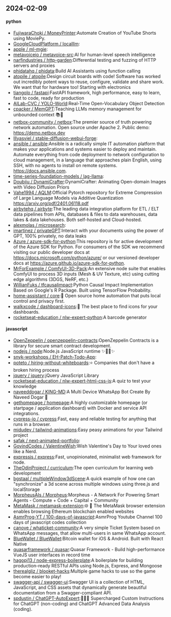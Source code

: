 ## 2024-02-09

#### python
* [FujiwaraChoki / MoneyPrinter](https://github.com/FujiwaraChoki/MoneyPrinter):Automate Creation of YouTube Shorts using MoviePy.
* [GoogleCloudPlatform / localllm](https://github.com/GoogleCloudPlatform/localllm):
* [apple / ml-mgie](https://github.com/apple/ml-mgie):
* [metavoiceio / metavoice-src](https://github.com/metavoiceio/metavoice-src):AI for human-level speech intelligence
* [narfindustries / http-garden](https://github.com/narfindustries/http-garden):Differential testing and fuzzing of HTTP servers and proxies
* [phidatahq / phidata](https://github.com/phidatahq/phidata):Build AI Assistants using function calling
* [atopile / atopile](https://github.com/atopile/atopile):Design circuit boards with code! Software has worked out incredibly potent ways to reuse, configure, validate and share work. We want that for hardware too! Starting with electronics
* [tiangolo / fastapi](https://github.com/tiangolo/fastapi):FastAPI framework, high performance, easy to learn, fast to code, ready for production
* [AILab-CVC / YOLO-World](https://github.com/AILab-CVC/YOLO-World):Real-Time Open-Vocabulary Object Detection
* [cpacker / MemGPT](https://github.com/cpacker/MemGPT):Teaching LLMs memory management for unbounded context 📚🦙
* [netbox-community / netbox](https://github.com/netbox-community/netbox):The premier source of truth powering network automation. Open source under Apache 2. Public demo: https://demo.netbox.dev
* [lllyasviel / stable-diffusion-webui-forge](https://github.com/lllyasviel/stable-diffusion-webui-forge):
* [ansible / ansible](https://github.com/ansible/ansible):Ansible is a radically simple IT automation platform that makes your applications and systems easier to deploy and maintain. Automate everything from code deployment to network configuration to cloud management, in a language that approaches plain English, using SSH, with no agents to install on remote systems. https://docs.ansible.com.
* [time-series-foundation-models / lag-llama](https://github.com/time-series-foundation-models/lag-llama):
* [Doubiiu / DynamiCrafter](https://github.com/Doubiiu/DynamiCrafter):DynamiCrafter: Animating Open-domain Images with Video Diffusion Priors
* [Vahe1994 / AQLM](https://github.com/Vahe1994/AQLM):Official Pytorch repository for Extreme Compression of Large Language Models via Additive Quantization https://arxiv.org/pdf/2401.06118.pdf
* [airbytehq / airbyte](https://github.com/airbytehq/airbyte):The leading data integration platform for ETL / ELT data pipelines from APIs, databases & files to data warehouses, data lakes & data lakehouses. Both self-hosted and Cloud-hosted.
* [alexmolas / microsearch](https://github.com/alexmolas/microsearch):
* [imartinez / privateGPT](https://github.com/imartinez/privateGPT):Interact with your documents using the power of GPT, 100% privately, no data leaks
* [Azure / azure-sdk-for-python](https://github.com/Azure/azure-sdk-for-python):This repository is for active development of the Azure SDK for Python. For consumers of the SDK we recommend visiting our public developer docs at https://docs.microsoft.com/python/azure/ or our versioned developer docs at https://azure.github.io/azure-sdk-for-python.
* [MrForExample / ComfyUI-3D-Pack](https://github.com/MrForExample/ComfyUI-3D-Pack):An extensive node suite that enables ComfyUI to process 3D inputs (Mesh & UV Texture, etc) using cutting edge algorithms (3DGS, NeRF, etc.)
* [WillianFuks / tfcausalimpact](https://github.com/WillianFuks/tfcausalimpact):Python Causal Impact Implementation Based on Google's R Package. Built using TensorFlow Probability.
* [home-assistant / core](https://github.com/home-assistant/core):🏡 Open source home automation that puts local control and privacy first.
* [walkxcode / dashboard-icons](https://github.com/walkxcode/dashboard-icons):🚀 The best place to find icons for your dashboards.
* [rocketseat-education / nlw-expert-python](https://github.com/rocketseat-education/nlw-expert-python):A barcode generator

#### javascript
* [OpenZeppelin / openzeppelin-contracts](https://github.com/OpenZeppelin/openzeppelin-contracts):OpenZeppelin Contracts is a library for secure smart contract development.
* [nodejs / node](https://github.com/nodejs/node):Node.js JavaScript runtime ✨🐢🚀✨
* [snyk-workshops / EH-Patch-Todo-App](https://github.com/snyk-workshops/EH-Patch-Todo-App):
* [poteto / hiring-without-whiteboards](https://github.com/poteto/hiring-without-whiteboards):⭐️ Companies that don't have a broken hiring process
* [jquery / jquery](https://github.com/jquery/jquery):jQuery JavaScript Library
* [rocketseat-education / nlw-expert-html-css-js](https://github.com/rocketseat-education/nlw-expert-html-css-js):A quiz to test your knowledge
* [naveeddogar / KING-MD](https://github.com/naveeddogar/KING-MD):A Multi Device WhatsApp Bot Create By Naveed Dogar 🍁
* [gethomepage / homepage](https://github.com/gethomepage/homepage):A highly customizable homepage (or startpage / application dashboard) with Docker and service API integrations.
* [cypress-io / cypress](https://github.com/cypress-io/cypress):Fast, easy and reliable testing for anything that runs in a browser.
* [midudev / tailwind-animations](https://github.com/midudev/tailwind-animations):Easy peasy animations for your Tailwind project
* [safak / next-animated-portfolio](https://github.com/safak/next-animated-portfolio):
* [GovindCodes / ValentineWish](https://github.com/GovindCodes/ValentineWish):Wish Valentine's Day to Your loved ones like a Nerd.
* [expressjs / express](https://github.com/expressjs/express):Fast, unopinionated, minimalist web framework for node.
* [TheOdinProject / curriculum](https://github.com/TheOdinProject/curriculum):The open curriculum for learning web development
* [bgstaal / multipleWindow3dScene](https://github.com/bgstaal/multipleWindow3dScene):A quick example of how one can "synchronize" a 3d scene across multiple windows using three.js and localStorage
* [MorpheusAIs / Morpheus](https://github.com/MorpheusAIs/Morpheus):Morpheus - A Network For Powering Smart Agents - Compute + Code + Capital + Community
* [MetaMask / metamask-extension](https://github.com/MetaMask/metamask-extension):🌐 🔌 The MetaMask browser extension enables browsing Ethereum blockchain enabled websites
* [AsmrProg-YT / 100-days-of-javascript](https://github.com/AsmrProg-YT/100-days-of-javascript):AsmrProg Youtube Channel 100 days of javascript codes collection
* [canove / whaticket-community](https://github.com/canove/whaticket-community):A very simple Ticket System based on WhatsApp messages, that allow multi-users in same WhatsApp account.
* [BlueWallet / BlueWallet](https://github.com/BlueWallet/BlueWallet):Bitcoin wallet for iOS & Android. Built with React Native
* [quasarframework / quasar](https://github.com/quasarframework/quasar):Quasar Framework - Build high-performance VueJS user interfaces in record time
* [hagopj13 / node-express-boilerplate](https://github.com/hagopj13/node-express-boilerplate):A boilerplate for building production-ready RESTful APIs using Node.js, Express, and Mongoose
* [therealgliz / blooket-hacks](https://github.com/therealgliz/blooket-hacks):Multiple game hacks to use so the game become easier to play!
* [swagger-api / swagger-ui](https://github.com/swagger-api/swagger-ui):Swagger UI is a collection of HTML, JavaScript, and CSS assets that dynamically generate beautiful documentation from a Swagger-compliant API.
* [spdustin / ChatGPT-AutoExpert](https://github.com/spdustin/ChatGPT-AutoExpert):🚀🧠💬 Supercharged Custom Instructions for ChatGPT (non-coding) and ChatGPT Advanced Data Analysis (coding).

